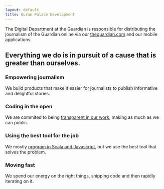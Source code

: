 ```yaml
---
layout: default
title: Quran Palace Development 
---
```


The Digital Department at the Guardian is responsible for distributing the journalism of the Guardian online via our <a href="http://www.theguardian.com">theguardian.com</a> and our mobile applications.

## Everything we do is in pursuit of a cause that is greater than ourselves.

### Empowering journalism

We build products that make it easier for journalists to publish informative and delightful stories.

### Coding in the open

We are commited to being [transparent in our work](/developers/projects), making as much as we can public.

### Using the best tool for the job

We mostly [program in Scala and Javascript](/developers/technology.html), but we use the best tool that solves the problem.

### Moving fast

We spend our energy on the right things, shipping code and then rapidly iterating on it.
